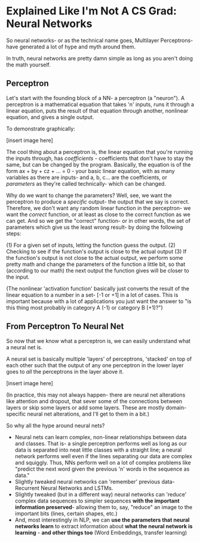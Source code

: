 # Explained Like I'm Not A CS Grad: Neural Networks

So neural networks- or as the technical name goes, Multilayer Perceptrons- have generated a lot of hype and myth around them.

In truth, neural networks are pretty damn simple as long as you aren't doing the math yourself.

## Perceptron

Let's start with the founding block of a NN- a perceptron (a "neuron"). A perceptron is a mathematical equation that takes 'n' inputs, runs it through a linear equation, puts the result of that equation through another, nonlinear equation, and gives a single output.

To demonstrate graphically:

[insert image here]

The cool thing about a perceptron is, the linear equation that you're running the inputs through, has _coefficients_ - coefficients that don't have to stay the same, but can be changed by the program. Basically, the equation is of the form ax + by + cz + ... = 0 - your basic linear equation, with as many variables as there are inputs- and a, b, c... are the coefficients, or _parameters_ as they're called technically- which can be changed.

Why do we want to change the parameters? Well, see, we want the perceptron to produce a _specific_ output- the output that we say is correct. Therefore, we don't want any random linear function in the perceptron- we want the _correct_ function, or at least as close to the correct function as we can get. And so we get the "correct" function- or in other words, the set of parameters which give us the least wrong result- by doing the following steps:

(1) For a given set of inputs, letting the function guess the output.
(2) Checking to see if the function's output is close to the actual output
(3) If the function's output is not close to the actual output, we perform some pretty math and change the parameters of the function a little bit, so that (according to our math) the next output the function gives will be closer to the input.

(The nonlinear 'activation function' basically just converts the result of the linear equation to a number in a set- [-1 or +1] in a lot of cases. This is important because with a lot of applications you just want the answer to "is this thing most probably in category A (-1) or category B (+1)?")

## From Perceptron To Neural Net

So now that we know what a perceptron is, we can easily understand what a neural net is. 

A neural set is basically multiple 'layers' of perceptrons, 'stacked' on top of each other such that the output of any one perceptron in the lower layer goes to _all_ the perceptrons in the layer above it.

[insert image here]

(In practice, this may not always happen- there are neural net alterations like attention and dropout, that sever some of the connections between layers or skip some layers or add some layers. These are mostly domain-specific neural net alterations, and I'll get to them in a bit.)

So why all the hype around neural nets?

- Neural nets can learn complex, non-linear relationships between data and classes. That is- a single perceptron performs well as long as our data is separated into neat little classes with a straight line; a neural network performs well even if the lines separating our data are complex and squiggly. Thus, NNs perform well on a lot of complex problems like "predict the next word given the previous 'n' words in the sequence as data."
- Slightly tweaked neural networks can 'remember' previous data- Recurrent Neural Networks and LSTMs. 
- Slightly tweaked (but in a different way) neural networks can 'reduce' complex data sequences to simpler sequences **with the important information preserved**- allowing them to, say, "reduce" an image to the important bits (lines, certain shapes, etc.)
- And, most interestingly in NLP, we can **use the parameters that neural networks learn** to extract information about **what the neural network is learning** - **and other things too** (Word Embeddings, transfer learning)




